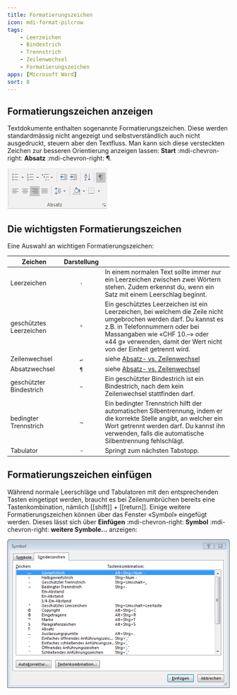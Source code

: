 ```yaml
---
title: Formatierungszeichen
icon: mdi-format-pilcrow
tags:
    - Leerzeichen
    - Bindestrich
    - Trennstrich
    - Zeilenwechsel
    - Formatierungszeichen
apps: [Microsoft Word]
sort: 8
---
```




## Formatierungszeichen anzeigen

Textdokumente enthalten sogenannte Formatierungszeichen. Diese werden standardmässig nicht angezeigt und selbstverständlich auch nicht ausgedruckt, steuern aber den Textfluss. Man kann sich diese versteckten Zeichen zur besseren Orientierung anzeigen lassen: __Start__ :mdi-chevron-right: __Absatz__ :mdi-chevron-right: __¶__.

![Formatierungszeichen ein- und ausblenden](./formatierungszeichen.png)


## Die wichtigsten Formatierungszeichen

Eine Auswahl an wichtigen Formatierungszeichen:

| Zeichen                 |      Darstellung      |                                                                                                                                                                                                                                                                    |
| ----------------------- | :-------------------: | ------------------------------------------------------------------------------------------------------------------------------------------------------------------------------------------------------------------------------------------------------------------ |
| Leerzeichen             | <code>&middot;</code> | In einem normalen Text sollte immer nur ein Leerzeichen zwischen zwei Wörtern stehen. Zudem erkennst du, wenn ein Satz mit einem Leerschlag beginnt.                                                                                                               |
| geschütztes Leerzeichen |          `°`          | Ein geschütztes Leerzeichen ist ein Leerzeichen, bei welchem die Zeile nicht umgebrochen werden darf. Du kannst es z.B. in Telefonnummern oder bei Massangaben wie «CHF&nbsp;10.–» oder «44&nbsp;g» verwenden, damit der Wert nicht von der Einheit getrennt wird. |
| Zeilenwechsel           | <code>&#8629;</code>  | siehe  [Absatz- vs. Zeilenwechsel](../../allgemein/absatz-vs-zeilenwechsel)                                                                                                                                                                                        |
| Absatzwechsel           |    <code>¶</code>     | siehe  [Absatz- vs. Zeilenwechsel](../../allgemein/absatz-vs-zeilenwechsel)                                                                                                                                                                                        |
| geschützter Bindestrich | <code>&#8722;</code>  | Ein geschützter Bindestrich ist ein Bindestrich, nach dem kein Zeilenwechsel stattfinden darf.                                                                                                                                                                     |
| bedingter Trennstrich   |  <code>&#172;</code>  | Ein bedingter Trennstrich hilft der automatischen Silbentrennung, indem er die korrekte Stelle angibt, an welcher ein Wort getrennt werden darf. Du kannst ihn verwenden, falls die automatische Silbentrennung fehlschlägt.                                       |
| Tabulator               | <code>&#10141;</code> | Springt zum nächsten Tabstopp.                                                                                                                                                                                                                                     |

## Formatierungszeichen einfügen
Während normale Leerschläge und Tabulatoren mit den entsprechenden Tasten eingetippt werden, braucht es bei Zeilenumbrüchen bereits eine Tastenkombination, nämlich [[shift]] + [[return]]. Einige weitere Formatierungszeichen können über das Fenster «Symbol» eingefügt werden. Dieses lässt sich über __Einfügen__ :mdi-chevron-right: __Symbol__ :mdi-chevron-right: __weitere Symbole…__ anzeigen:

![Formatierungszeichen einfügen](./symbol-einfuegen.png)
